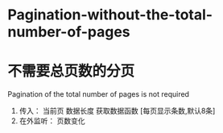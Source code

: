 # Pagination-without-the-total-number-of-pages
# 不需要总页数的分页
Pagination of the total number of pages is not required
1. 传入： 当前页 数据长度 获取数据函数 [每页显示条数,默认8条]
1. 在外监听： 页数变化
